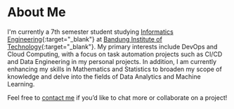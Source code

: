# About Me

I'm currently a 7th semester student studying [Informatics Engineering](https://stei.itb.ac.id/en/undergraduate-programs/bachelor-informatics/){:target="\_blank"} at [Bandung Institute of Technology](https://www.itb.ac.id/en/){:target="\_blank"}. My primary interests include DevOps and Cloud Computing, with a focus on task automation projects such as CI/CD and Data Engineering in my personal projects. In addition, I am currently enhancing my skills in Mathematics and Statistics to broaden my scope of knowledge and delve into the fields of Data Analytics and Machine Learning.

Feel free to [contact me](contacts.md) if you’d like to chat more or collaborate on a project!
